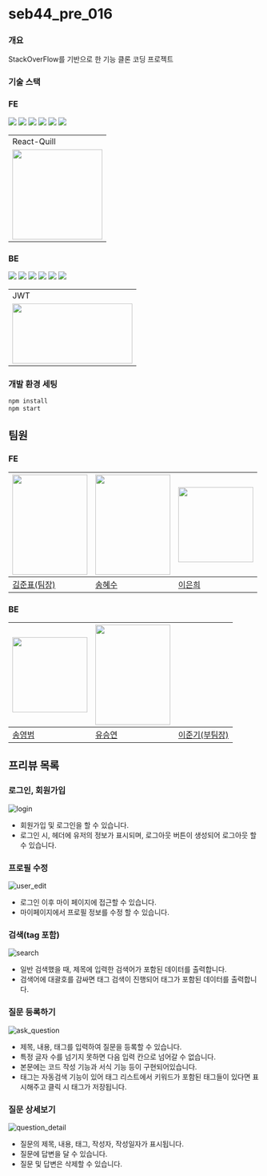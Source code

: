 # seb44_pre_016

### 개요
StackOverFlow를 기반으로 한 기능 클론 코딩 프로젝트

### 기술 스택
  ### FE
  <img src="https://img.shields.io/badge/Javascript-F7DF1E?style=for-the-badge&logo=javascript&logoColor=black" /> <img src="https://img.shields.io/badge/React-61DAFB?style=for-the-badge&logo=react&logoColor=white" /> <img src="https://img.shields.io/badge/TailwindCss-06B6D4?style=for-the-badge&logo=tailwindcss&logoColor=white" /> <img src="https://img.shields.io/badge/Styledcomponent-DB7093?style=for-the-badge&logo=styled-components&logoColor=white" /> <img src="https://img.shields.io/badge/ReduxToolKit-764ABC?style=for-the-badge&logo=redux&logoColor=white" /> <img src="https://img.shields.io/badge/TypeScript-3178C6?style=for-the-badge&logo=typescript&logoColor=white" />
  
<table>
  <tr>
    <td>React-Quill</td>
  </tr>
  <tr>
    <td><img src="https://kenoleon.github.io/Front-End-Web-Dev-UI-UX/assets/images/quilljsLogo.png" width="180"/></td>
  </tr>
</table>

### BE
<img src="https://img.shields.io/badge/MySQL-4479A1?style=for-the-badge&logo=mysql&logoColor=white" /> <img src="https://img.shields.io/badge/spring-6DB33F?style=for-the-badge&logo=spring&logoColor=white" /> <img src="https://img.shields.io/badge/springSecurity-6DB33F?style=for-the-badge&logo=springsecurity&logoColor=white" /> <img src="https://img.shields.io/badge/springboot-6DB33F?style=for-the-badge&logo=springboot&logoColor=white" /> <img src="https://img.shields.io/badge/apachetomcat-F8DC75?style=for-the-badge&logo=apachetomcat&logoColor=black" /> <img src="https://img.shields.io/badge/ngrok-1F1E37?style=for-the-badge&logo=ngrok&logoColor=white" />
<table>
  <tr>
    <td>JWT</td>
  </tr>
  <tr>
    <td><img src="https://github.com/codestates-seb/seb44_pre_016/assets/100808381/4a768556-d1cb-405f-b2c3-58632dae6386" width="240" height="120"/></td>
  </tr>
</table>


### 개발 환경 세팅
```bash
npm install
npm start
```


## 팀원
### FE
| <img src="https://github.com/codestates-seb/seb44_pre_016/assets/100808381/e09ce90c-1f3d-4d97-a8dc-c6eb934d803e" width="150" height="200"/> | <img src="https://github.com/codestates-seb/seb44_pre_016/assets/100808381/51310a0f-8b12-49b0-8fd3-1e9773e2aaa2" width="150" height="200"/> | <img src="https://github.com/codestates-seb/seb44_pre_016/assets/100808381/ab2ae20e-6494-47e8-a857-3a8fc7c7aa8f" width="150" height="150"/> |
| --- | --- | --- |
| [김준표(팀장)](https://github.com/KimJunpyo) | [송혜수](https://github.com/shyesoo) | [이은희](https://github.com/joywhy) |

### BE
| <img src="https://github.com/codestates-seb/seb44_pre_016/assets/100808381/f4dfd3dc-089c-4f15-9357-4fb8446dbbbd" width="150" height="150"/> | <img src="https://github.com/codestates-seb/seb44_pre_016/assets/100808381/ca97ea2f-0c9c-4f7b-ae5d-b8f69ce05b07" width="150" height="200"/> |  |
| --- | --- | --- |
| [송영범](https://github.com/withme1221) | [유승연](https://github.com/Seungyeon3) | [이준기(부팀장)](https://github.com/ljg980708) |



## 프리뷰 목록

### 로그인, 회원가입
![login](https://github.com/codestates-seb/seb44_pre_016/assets/100808381/35bc6a3a-0617-41d8-ba69-49c8caa67344)
- 회원가입 및 로그인을 할 수 있습니다.
- 로그인 시, 헤더에 유저의 정보가 표시되며, 로그아웃 버튼이 생성되어 로그아웃 할 수 있습니다.

### 프로필 수정
![user_edit](https://github.com/codestates-seb/seb44_pre_016/assets/100808381/cba9e47f-ee0b-43b0-a0fb-44d3cc4e22f9)
- 로그인 이후 마이 페이지에 접근할 수 있습니다.
- 마이페이지에서 프로필 정보를 수정 할 수 있습니다.

### 검색(tag 포함)
![search](https://github.com/codestates-seb/seb44_pre_016/assets/100808381/94c1a28f-e3ce-4fec-a0e8-67fd6a123d78)
- 일반 검색했을 때, 제목에 입력한 검색어가 포함된 데이터를 출력합니다.
- 검색어에 대괄호를 감싸면 태그 검색이 진행되어 태그가 포함된 데이터를 출력합니다.

### 질문 등록하기
![ask_question](https://github.com/codestates-seb/seb44_pre_016/assets/100808381/7f354807-169d-4e80-a2a2-c946498dbce5)
- 제목, 내용, 태그를 입력하여 질문을 등록할 수 있습니다.
- 특정 글자 수를 넘기지 못하면 다음 입력 칸으로 넘어갈 수 없습니다.
- 본문에는 코드 작성 기능과 서식 기능 등이 구현되어있습니다.
- 태그는 자동검색 기능이 있어 태그 리스트에서 키워드가 포함된 태그들이 있다면 표시해주고 클릭 시 태그가 저장됩니다.

### 질문 상세보기
![question_detail](https://github.com/codestates-seb/seb44_pre_016/assets/100808381/11c5d41f-c455-4bd1-9d41-9097bb11d9ec)
- 질문의 제목, 내용, 태그, 작성자, 작성일자가 표시됩니다.
- 질문에 답변을 달 수 있습니다.
- 질문 및 답변은 삭제할 수 있습니다.
